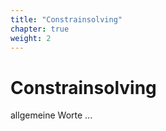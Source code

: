 ```yaml
---
title: "Constrainsolving"
chapter: true
weight: 2
---
```



# Constrainsolving

allgemeine Worte ...
